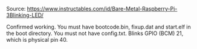 
Source: https://www.instructables.com/id/Bare-Metal-Raspberry-Pi-3Blinking-LED/

Confirmed working. You must have bootcode.bin, fixup.dat and start.elf in the boot directory. You must not have config.txt.
Blinks GPIO (BCM) 21, which is physical pin 40.
